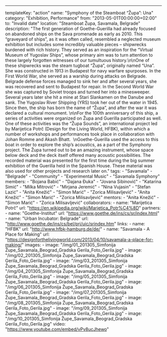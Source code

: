 ---
  templateKey: "action"
  name: "Symphony of the Steamboat “Župa”: Una"
  category: "Exhibition, Performance"
  from: "2013-05-01T00:00:00+02:00"
  to: "Invalid date"
  location: "Steamboat Župa, Savamala, Belgrade"
  description: "The first generation of Goethe-Guerilla had already focused on abandoned ships on the Sava promenade as early as 2010. This “graveyard of ships”, as it was often called, resembled a neglected museum exhibition but includes some incredibly valuable pieces – shipwrecks burdened with rich history. They served as an inspiration for the “Virtual Museum of Yugoslav Ships”, whose primary aim was to turn attention to these largely forgotten witnesses of our tumultuous history.\n\nOne of these shipwrecks was the steam tugboat “Župa”, originally named “Una”. She was constructed in 1913 in Budapest for navy warfare spurposes. In the First World War, she served as a warship during attacks on Belgrade. Belgrade defense forces managed to sink her and after several years, she was recovered and sent to Budapest for repair. In the Second World War she was captured by Soviet troops and turned her into a minesweeper. Several years later she hit a mine at Stari Slankamen on the Danube and sank. The Yugoslav River Shipping (YRS) took her out of the water in 1945. Since then, the ship has born the name of “Župa”, and after the war it was declared a cultural monument. \n\nFor the 100th anniversary of this ship, a series of activities were organized on Župa and Guerilla participated as well. One of these activities was the “Župa Sounds”, an international project led by Marijetica Potrč (Design for the Living World, HFBK), within which a number of workshops and performances took place in collaboration with Johan Romme and Akash Bhatt.  \nGoethe-Guerilla used the access to this boat in order to explore the ship’s acoustics, as a part of the Symphony project. The Župa turned out to be an amazing instrument, whose space below deck and the deck itself offered many acoustic possibilities. The recorded material was presented for the first time during the big summer exhibition of the Guerilla held in the Spanish House. These material was also used for other projects and research later on."
  tags: 
    - "Savamala"
    - "Belgrade"
    - "Community"
    - "Experimental Music"
    - "Savamala Symphony"
  members: 
    - "Bojana Babić"
    - "Dajana Đuka"
    - "Jovana Sibinović"
    - "Katarina Simić"
    - "Milka Mitrović"
    - "Mirjana Jeremić"
    - "Nina Vujasin"
    - "Stefan Lazić"
    - "Anita Knežić"
    - "Simon Marić"
    - "Zorica Milisavljević"
    - "Anita Knežić"
    - "Simon Marić"
    - "Zorica Milisavljević"
  mentors: 
    - "Anita Knežić"
    - "Simon Marić"
    - "Zorica Milisavljević"
  collaborators: 
    - 
      name: "Marijetica Potrč"
      url: "https://en.wikipedia.org/wiki/Marjetica_Potr%C4%8D"
  partners: 
    - 
      name: "Goethe-Institut"
      url: "https://www.goethe.de/ins/cs/sr/index.html"
    - 
      name: "Urban Incubator: Belgrade"
      url: "http://www.goethe.de/ins/cs/bel/prj/uic/srindex.htm"
  links: 
    - 
      name: "HFBK"
      url: "http://www.hfbk-hamburg.de/de/"
    - 
      name: "Savamala - A Place for Making"
      url: "https://designforthelivingworld.com/2013/04/10/savamala-a-place-for-making/"
  images: 
    - 
      image: "/img/01_201305_Simfonija Župe_Savamala_Beograd_Gradska Gerila_Foto_Gerila.jpg"
    - 
      image: "/img/02_201305_Simfonija Župe_Savamala_Beograd_Gradska Gerila_Foto_Gerila.jpg"
    - 
      image: "/img/03_201305_Simfonija Župe_Savamala_Beograd_Gradska Gerila_Foto_Gerila.jpg"
    - 
      image: "/img/04_201305_Simfonija Župe_Savamala_Beograd_Gradska Gerila_Foto_Gerila.jpg"
    - 
      image: "/img/05_201305_Simfonija Župe_Savamala_Beograd_Gradska Gerila_Foto_Gerila.jpg"
    - 
      image: "/img/06_201305_Simfonija Župe_Savamala_Beograd_Gradska Gerila_Foto_Gerila.jpg"
    - 
      image: "/img/07_201305_Simfonija Župe_Savamala_Beograd_Gradska Gerila_Foto_Gerila.jpg"
    - 
      image: "/img/08_201305_Simfonija Župe_Savamala_Beograd_Gradska Gerila_Foto_Gerila.jpg"
    - 
      image: "/img/09_201305_Simfonija Župe_Savamala_Beograd_Gradska Gerila_Foto_Gerila.jpg"
    - 
      image: "/img/10_201305_Simfonija Župe_Savamala_Beograd_Gradska Gerila_Foto_Gerila.jpg"
  video: "https://www.youtube.com/embed/vPv8ucJhewo"
